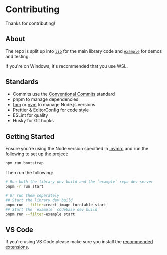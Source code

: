 # Contributing

Thanks for contributing!

## About

The repo is split up into [`lib`](./lib) for the main library code and [`example`](./example) for
demos and testing.

If you're on Windows, it's recommended that you use WSL.

## Standards

- Commits use the [Conventional Commits](https://conventionalcommits.org/) standard
- pnpm to manage dependencies
- [fnm](https://github.com/Schniz/fnm) or [nvm](https://github.com/nvm-sh/nvm) to manage Node.js versions
- Prettier & EditorConfig for code style
- ESLint for quality
- Husky for Git hooks

## Getting Started

Ensure you're using the Node version specified in [.nvmrc](./.nvmrc) and run the following to
set up the project:

```sh
npm run bootstrap
```

Then run the following:

```sh
# Run both the library dev build and the `example` repo dev server
pnpm -r run start

# Or run them separately
## Start the library dev build
pnpm run --filter=react-image-turntable start
## Start the `example` codebase dev build
pnpm run --filter=example start
```

## VS Code

If you're using VS Code please make sure you install the [recommended extensions](./.vscode/extensions.json).
